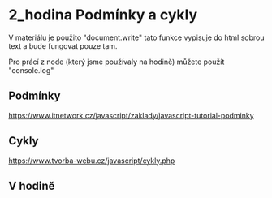 # 2_hodina Podmínky a cykly

V materiálu je použito "document.write"
tato funkce vypisuje do html sobrou text a bude fungovat pouze tam.

Pro prácí z node (který jsme používaly na hodině) můžete použít "console.log"

## Podmínky

https://www.itnetwork.cz/javascript/zaklady/javascript-tutorial-podminky

## Cykly

https://www.tvorba-webu.cz/javascript/cykly.php


## V hodině


